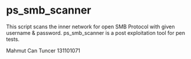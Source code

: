 # ps_smb_scanner

This script scans the inner network for open SMB Protocol with given username & password.
ps_smb_scanner is a post exploitation tool for pen tests.

Mahmut Can Tuncer
131101071
